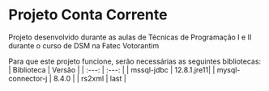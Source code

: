 # Projeto Conta Corrente
Projeto desenvolvido durante as aulas de Técnicas de Programação I e II durante o curso de DSM na Fatec Votorantim

Para que este projeto funcione, serão necessárias as seguintes bibliotecas:  
| Biblioteca | Versão |
| :---: | :---: |
| mssql-jdbc | 12.8.1.jre11|
| mysql-connector-j | 8.4.0 |
| rs2xml | last |
